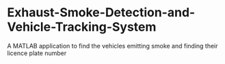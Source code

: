 # Exhaust-Smoke-Detection-and-Vehicle-Tracking-System
A MATLAB application to find the vehicles emitting smoke and finding their licence plate number
